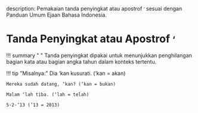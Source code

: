 description: Pemakaian tanda penyingkat atau apostrof <small><span class="penanda">‘</span></small> sesuai dengan Panduan Umum Ejaan Bahasa Indonesia.

# Tanda Penyingkat atau Apostrof <small><span class="penanda">‘</span></small>

!!! summary " "
    Tanda penyingkat dipakai untuk menunjukkan penghilangan bagian kata atau bagian angka tahun dalam konteks tertentu.

!!! tip "Misalnya:"
    Dia ‘kan kusurati. (‘kan = akan)

    Mereka sudah datang, ‘kan? (‘kan = bukan)

    Malam ‘lah tiba. (‘lah = telah)

    5-2-‘13 (’13 = 2013)


